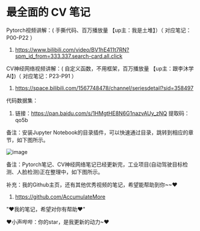 # 最全面的 CV 笔记

Pytorch视频讲解：( 手撕代码、百万播放量 【up主：我是土堆】）（ 对应笔记：P00-P22 ）

1. https://www.bilibili.com/video/BV1hE411t7RN?spm_id_from=333.337.search-card.all.click

CV神经网络视频讲解：( 自定义函数，不用框架，百万播放量 【up主：跟李沐学AI】)（ 对应笔记：P23-P91 ）

1. https://space.bilibili.com/1567748478/channel/seriesdetail?sid=358497

代码数据集：

1. 链接：https://pan.baidu.com/s/1HMgtHE8N6G1nazvAUy_zNQ  提取码：qo5b 

备注：安装Jupyter Notebook的目录插件，可以快速通过目录，跳转到相应的章节，如下图所示。

![image](https://user-images.githubusercontent.com/60348867/183287904-f6e274e2-59bd-42c9-9b56-7de6d7776538.png)

备注：Pytorch笔记、CV神经网络笔记已经更新完，工业项目(自动驾驶目标检测、人脸检测)正在整理中，如下图所示。

补充：我的Github主页，还有其他优秀视频的笔记，希望能帮助到你~~♥

1. https://github.com/AccumulateMore

"♥我的笔记，希望对你有帮助♥"

♥小声哔哔：你的star，是我更新的动力~♥
